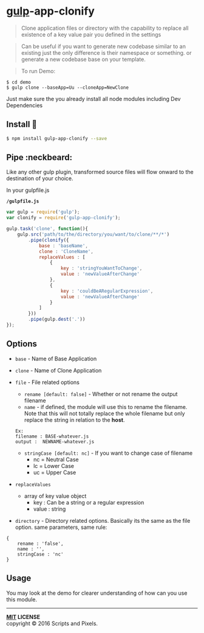 # [gulp](http://gulpjs.com)-app-clonify

>Clone application files or directory with the capability to replace all existence of a key value pair you defined in the settings

>Can be useful if you want to generate new codebase similar to an existing just the only difference is their namespace or something. or generate a new codebase base on your template.

> To run Demo:
>
```
$ cd demo
$ gulp clone --baseApp=Uu --cloneApp=NewClone
```
Just make sure the you already install all node modules including Dev Dependencies

Install :traffic_light:
-------

```bash
$ npm install gulp-app-clonify --save
```


## Pipe :neckbeard:

Like any other gulp plugin, transformed source files will flow onward to the destination of your choice.

In your gulpfile.js

**`/gulpfile.js`**

```javascript
var gulp = require('gulp');
var clonify = require('gulp-app-clonify');

gulp.task('clone', function(){
    gulp.src('path/to/the/directory/you/want/to/clone/**/*')
        .pipe(clonify({
            base : 'baseName',
            clone : 'CloneName',
            replaceValues : [
                {
                    key : 'stringYouWantToChange',
                    value : 'newValueAfterChange'
                },
                {
                    key : 'couldBeARegularExpression',
                    value : 'newValueAfterChange'
                }
            ]
        }))
        .pipe(gulp.dest('.'))
});


```

## Options

* `base` - Name of Base Application
* `clone` - Name of Clone Application
* `file` - File related options
	* `rename [default: false]` - Whether or not rename the output filename
	* `name` - if defined, the module will use this to rename the filename. Note that this will not totally replace the whole filename but only replace the string in relation to the **host**. 
	
	```
	Ex:
	filename : BASE-whatever.js
	output :  NEWNAME-whatever.js
	
	```
	
	* `stringCase [default: nc]` - If you want to change case of filename
		* nc = Neutral Case
		* lc = Lower Case
		* uc = Upper Case
* `replaceValues`
    * array of key value object
    	* key : Can be a string or a regular expression
    	* value : string
* `directory` - Directory related options. Basically its the same as the file option. same parameters, same rule: 

```
{
	rename : 'false',
	name : '',
	stringCase : 'nc'
}
```


## Usage

You may look at the demo for clearer understanding of how can you use this module.


----
**[MIT](LICENSE) LICENSE** <br>
copyright &copy; 2016 Scripts and Pixels.
